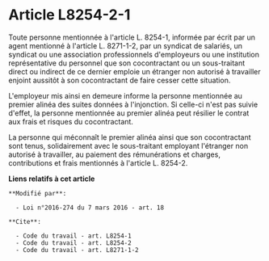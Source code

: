 # Article L8254-2-1

Toute personne mentionnée à l'article L. 8254-1, informée par écrit par un agent mentionné à l'article L. 8271-1-2, par un
syndicat de salariés, un syndicat ou une association professionnels d'employeurs ou une institution représentative du
personnel que son cocontractant ou un sous-traitant direct ou indirect de ce dernier emploie un étranger non autorisé à
travailler enjoint aussitôt à son cocontractant de faire cesser cette situation. 

L'employeur mis ainsi en demeure informe la personne mentionnée au premier alinéa des suites données à l'injonction. Si
celle-ci n'est pas suivie d'effet, la personne mentionnée au premier alinéa peut résilier le contrat aux frais et risques du
cocontractant. 

La personne qui méconnaît le premier alinéa ainsi que son cocontractant sont tenus, solidairement avec le sous-traitant
employant l'étranger non autorisé à travailler, au paiement des rémunérations et charges, contributions et frais mentionnés à
l'article L. 8254-2.

**Liens relatifs à cet article**

	**Modifié par**:

	  - Loi n°2016-274 du 7 mars 2016 - art. 18

	**Cite**:

	  - Code du travail - art. L8254-1
	  - Code du travail - art. L8254-2
	  - Code du travail - art. L8271-1-2
